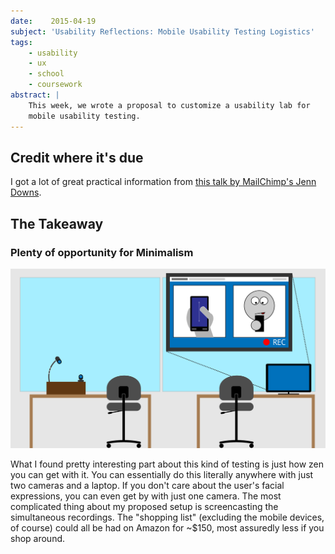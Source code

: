 ```yaml
---
date:    2015-04-19
subject: 'Usability Reflections: Mobile Usability Testing Logistics'
tags:
    - usability
    - ux
    - school
    - coursework
abstract: |
    This week, we wrote a proposal to customize a usability lab for
    mobile usability testing.
---
```


## Credit where it's due

I got a lot of great practical information from [this talk by MailChimp's Jenn Downs](https://www.youtube.com/watch?v=CpgSKsV9hm0).


## The Takeaway

### Plenty of opportunity for Minimalism

<img src="/writing/attachments/coursework-mobile-test-room-setup.png" alt="test lab setup">

What I found pretty interesting part about this kind of testing is just how zen you can get with it.  You can essentially do this literally anywhere with just two cameras and a laptop.  If you don't care about the user's facial expressions, you can even get by with just one camera.  The most complicated thing about my proposed setup is screencasting the simultaneous recordings.  The "shopping list" (excluding the mobile devices, of course) could all be had on Amazon for ~$150, most assuredly less if you shop around.
